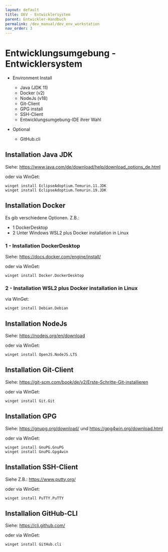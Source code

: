 ```yaml
---
layout: default
title: DEV - Entwicklersystem
parent: Entwickler-Handbuch
permalink: /dev_manual/dev_env_workstation
nav_order: 3
---
```


# Entwicklungsumgebung - Entwicklersystem

- Environment Install
  - Java (JDK 11)
  - Docker (v2)
  - NodeJs (v18)
  - Git-Client
  - GPG install
  - SSH-Client
  - Entwicklungsumgebung-IDE ihrer Wahl

- Optional
  - GitHub.cli


## Installation Java JDK
Siehe: https://www.java.com/de/download/help/download_options_de.html

oder via WinGet:
```shell 
winget install EclipseAdoptium.Temurin.11.JDK
winget install EclipseAdoptium.Temurin.19.JDK
```

## Installation Docker
Es gib verschiedene Optionen. Z.B.:
 * 1 DockerDesktop
 * 2 Unter Windows WSL2 plus Docker installation in Linux

### 1 - Installation DockerDesktop
Siehe: https://docs.docker.com/engine/install/

oder via WinGet:
```shell 
winget install Docker.DockerDesktop
```

### 2 - Installation WSL2 plus Docker installation in Linux
via WinGet:
```shell 
winget install Debian.Debian
```

## Installation NodeJs
Siehe: https://nodejs.org/en/download

oder via WinGet:
```shell 
winget install OpenJS.NodeJS.LTS
```

## Installation Git-Client
Siehe: https://git-scm.com/book/de/v2/Erste-Schritte-Git-installieren

oder via WinGet:
```shell 
winget install Git.Git
```



## Installation GPG
Siehe: https://gnupg.org/download/ und https://gpg4win.org/download.html

oder via WinGet:
```shell 
winget install GnuPG.GnuPG
winget install GnuPG.Gpg4win
```

## Installation SSH-Client
Siehe Z.B.: https://www.putty.org/

oder via WinGet:
```shell 
winget install PuTTY.PuTTY
```


## Installalion GitHub-CLI
Siehe: https://cli.github.com/

oder via WinGet:
```shell 
winget install GitHub.cli
```

